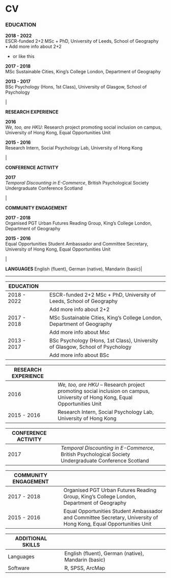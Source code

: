 # CV

### EDUCATION

**2018 - 2022**<br/>
ESCR-funded 2+2 MSc + PhD, University of Leeds, School of Geography  
•	 Add more info about 2+2
- or like this

**2017 - 2018**<br/>
MSc Sustainable Cities, King’s College London, Department of Geography


**2013 - 2017**<br/>
BSc Psychology (Hons, 1st Class), University of Glasgow, School of Psychology

|

**RESEARCH EXPERIENCE**

**2016**<br/>
*We, too, are HKU*: Research project promoting social inclusion on campus, University of Hong Kong, Equal Opportunities Unit

**2015 - 2016**<br/>
Research Intern, Social Psychology Lab, University of Hong Kong

|

**CONFERENCE ACTIVITY**

**2017**<br/>
*Temporal Discounting in E-Commerce*, British Psychological Society Undergraduate Conference Scotland

|

**COMMUNITY ENGAGEMENT**

**2017 - 2018**<br/>
Organised PGT Urban Futures Reading Group, King’s College London, Department of Geography

**2015 - 2016**<br/>
Equal Opportunities Student Ambassador and Committee Secretary, University of Hong Kong, Equal Opportunities Unit

|

**LANGUAGES**
English (fluent), German (native), Mandarin (basic)|





----- 

| EDUCATION |||
| - | - | - |
|2018 - 2022|| ESCR-funded 2+2 MSc + PhD, University of Leeds, School of Geography|
|||Add more info about 2+2|
|2017 - 2018|| MSc Sustainable Cities, King’s College London, Department of Geography|
|||Add more info about Msc|
|2013 - 2017|| BSc Psychology (Hons, 1st Class), University of Glasgow, School of Psychology|
|||Add more info about BSc|


|RESEARCH EXPERIENCE|||
|-|-|-|
|2016||*We, too, are HKU* – Research project promoting social inclusion on campus, University of Hong Kong, Equal Opportunities Unit|
|2015 - 2016||Research Intern, Social Psychology Lab, University of Hong Kong|


|CONFERENCE ACTIVITY|||
|-|-|-|
|2017||*Temporal Discounting in E-Commerce*, British Psychological Society Undergraduate Conference Scotland|


|COMMUNITY ENGAGEMENT|||
|-|-|-|
|2017 - 2018||Organised PGT Urban Futures Reading Group, King’s College London, Department of Geography|
|2015 - 2016||Equal Opportunities Student Ambassador and Committee Secretary, University of Hong Kong, Equal Opportunities Unit|


|ADDITIONAL SKILLS|||
|-|-|-|
|Languages||English (fluent), German (native), Mandarin (basic)|
|Software||R, SPSS, ArcMap|


